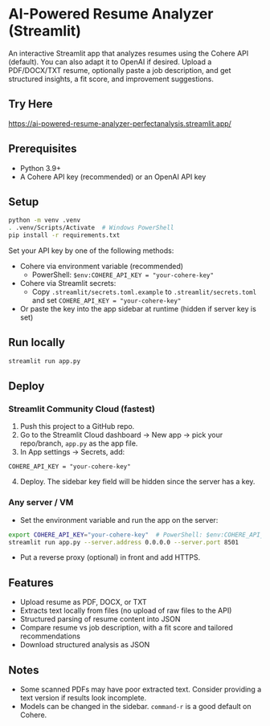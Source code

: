 # AI-Powered Resume Analyzer (Streamlit)

An interactive Streamlit app that analyzes resumes using the Cohere API (default). You can also adapt it to OpenAI if desired. Upload a PDF/DOCX/TXT resume, optionally paste a job description, and get structured insights, a fit score, and improvement suggestions.

## Try Here

https://ai-powered-resume-analyzer-perfectanalysis.streamlit.app/

## Prerequisites
- Python 3.9+
- A Cohere API key (recommended) or an OpenAI API key

## Setup

```bash
python -m venv .venv
. .venv/Scripts/Activate  # Windows PowerShell
pip install -r requirements.txt
```

Set your API key by one of the following methods:
- Cohere via environment variable (recommended)
  - PowerShell: `$env:COHERE_API_KEY = "your-cohere-key"`
- Cohere via Streamlit secrets:
  - Copy `.streamlit/secrets.toml.example` to `.streamlit/secrets.toml` and set `COHERE_API_KEY = "your-cohere-key"`
- Or paste the key into the app sidebar at runtime (hidden if server key is set)

## Run locally

```bash
streamlit run app.py
```

## Deploy

### Streamlit Community Cloud (fastest)
1. Push this project to a GitHub repo.
2. Go to the Streamlit Cloud dashboard → New app → pick your repo/branch, `app.py` as the app file.
3. In App settings → Secrets, add:
```
COHERE_API_KEY = "your-cohere-key"
```
4. Deploy. The sidebar key field will be hidden since the server has a key.

### Any server / VM
- Set the environment variable and run the app on the server:
```bash
export COHERE_API_KEY="your-cohere-key"  # PowerShell: $env:COHERE_API_KEY = '...'
streamlit run app.py --server.address 0.0.0.0 --server.port 8501
```
- Put a reverse proxy (optional) in front and add HTTPS.

## Features
- Upload resume as PDF, DOCX, or TXT
- Extracts text locally from files (no upload of raw files to the API)
- Structured parsing of resume content into JSON
- Compare resume vs job description, with a fit score and tailored recommendations
- Download structured analysis as JSON

## Notes
- Some scanned PDFs may have poor extracted text. Consider providing a text version if results look incomplete.
- Models can be changed in the sidebar. `command-r` is a good default on Cohere. 
